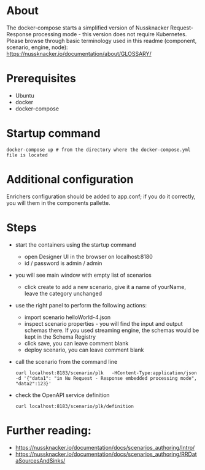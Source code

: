 # About
The docker-compose starts a simplified version of Nussknacker Request-Response processing mode - this version does not require Kubernetes. 
Please browse through basic terminology used in this readme (component, scenario, engine, node): https://nussknacker.io/documentation/about/GLOSSARY/

# Prerequisites
- Ubuntu
- docker
- docker-compose

# Startup command
	docker-compose up # from the directory where the docker-compose.yml file is located

# Additional configuration
	
Enrichers configuration should be added to app.conf; if you do it correctly, you will them in the components pallette. 

# Steps

- start the containers using the startup command
    - open Designer UI in the browser on localhost:8180
    - id / password is admin / admin
- you will see main window with empty list of scenarios
    - click create to add a new scenario, give it a name of yourName, leave the category unchanged
- use the right panel to perform the following actions:
    - import scenario helloWorld-4.json
    - inspect scenario properties - you will find the input and output schemas there. If you used streaming engine, the schemas would be kept in the Schema Registry
    - click save, you can leave comment blank
    - deploy scenario, you can leave comment blank
- call the scenario from the command line 
     
     `curl localhost:8183/scenario/plk   -HContent-Type:application/json -d '{"data1": "in Nu Request - Response embedded processing mode", "data2":123}'`
- check the OpenAPI service definition 

    `curl localhost:8183/scenario/plk/definition` 



# Further reading:
- https://nussknacker.io/documentation/docs/scenarios_authoring/Intro/
- https://nussknacker.io/documentation/docs/scenarios_authoring/RRDataSourcesAndSinks/







